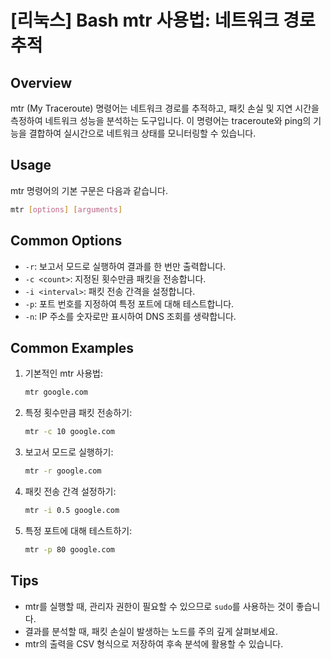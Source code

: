 # [리눅스] Bash mtr 사용법: 네트워크 경로 추적

## Overview
mtr (My Traceroute) 명령어는 네트워크 경로를 추적하고, 패킷 손실 및 지연 시간을 측정하여 네트워크 성능을 분석하는 도구입니다. 이 명령어는 traceroute와 ping의 기능을 결합하여 실시간으로 네트워크 상태를 모니터링할 수 있습니다.

## Usage
mtr 명령어의 기본 구문은 다음과 같습니다.

```bash
mtr [options] [arguments]
```

## Common Options
- `-r`: 보고서 모드로 실행하여 결과를 한 번만 출력합니다.
- `-c <count>`: 지정된 횟수만큼 패킷을 전송합니다.
- `-i <interval>`: 패킷 전송 간격을 설정합니다.
- `-p`: 포트 번호를 지정하여 특정 포트에 대해 테스트합니다.
- `-n`: IP 주소를 숫자로만 표시하여 DNS 조회를 생략합니다.

## Common Examples
1. 기본적인 mtr 사용법:
   ```bash
   mtr google.com
   ```

2. 특정 횟수만큼 패킷 전송하기:
   ```bash
   mtr -c 10 google.com
   ```

3. 보고서 모드로 실행하기:
   ```bash
   mtr -r google.com
   ```

4. 패킷 전송 간격 설정하기:
   ```bash
   mtr -i 0.5 google.com
   ```

5. 특정 포트에 대해 테스트하기:
   ```bash
   mtr -p 80 google.com
   ```

## Tips
- mtr를 실행할 때, 관리자 권한이 필요할 수 있으므로 `sudo`를 사용하는 것이 좋습니다.
- 결과를 분석할 때, 패킷 손실이 발생하는 노드를 주의 깊게 살펴보세요.
- mtr의 출력을 CSV 형식으로 저장하여 후속 분석에 활용할 수 있습니다.